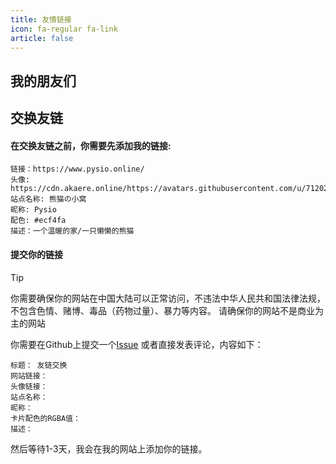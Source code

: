 ```yaml
---
title: 友情链接
icon: fa-regular fa-link
article: false
---
```


## 我的朋友们

<VPCard
  title="233355607的乱写站"
  desc="啥都写的引诱吃（"
  logo="https://camo.pysio.online/2582869ce65bdd55074968fe5afa63e45bc39542/68747470733a2f2f617661746172732e67697468756275736572636f6e74656e742e636f6d2f752f3831393631393632"
  link="https://www.233355607.xyz/"
  background="rgba(236, 244, 250)"
/>

<VPCard
  title="狐狸窝"
  desc="笨比狐狐"
  logo="https://camo.pysio.online/d889f3b9c82dcae2c4a105169af9da2eec4ca190/68747470733a2f2f617661746172732e67697468756275736572636f6e74656e742e636f6d2f752f313835363633323132"
  link="https://www.yxixun1.icu/"
  background="rgba(250,236,244,1)"
/>

<VPCard
  title="米露小窝"
  desc="放弃个性,就和死了没什么区别"
  logo="https://camo.pysio.online/6aa5f4648011af44d8ce3773a4a07f1403ea71d6/68747470733a2f2f617661746172732e67697468756275736572636f6e74656e742e636f6d2f752f3832363934333130"
  link="https://www.milu.ink/"
  background="rgba(233,30,99,0.17)"
/>

<VPCard
  title="liuzhen932 的小窝"
  desc="只要愿意去做，人无所不通"
  logo="https://camo.pysio.online/f5b2d18e097cd11e815d993e01c1c1538ceba749/68747470733a2f2f617661746172732e67697468756275736572636f6e74656e742e636f6d2f752f313431383234343731"
  link="https://blog.liuzhen932.top/"
  background="rgba(33, 55, 145, 0.29)"
/>

<VPCard
  title="零狼 の 小窝"
  desc="为了前行而努力，即使前方不一定有光"
  logo="https://camo.pysio.online/1e7b03ce0d003432924dfe7d298e8d9f09aa2074/68747470733a2f2f617661746172732e67697468756275736572636f6e74656e742e636f6d2f752f313432363533303335"
  link="https://zerowolf.cn/"
  background="rgba(236, 244, 250)"
/>

<VPCard
  title="盐木的小破窝"
  desc="卷土重来未可知。——杜牧《题乌江亭》"
  logo="https://camo.pysio.online/eb7a76fa20e787ccbce422fe00eb848338e4badf/68747470733a2f2f617661746172732e67697468756275736572636f6e74656e742e636f6d2f752f313035393830313631"
  link="https://ski.ink/"
  background="rgba(236, 244, 250)"
/>

<VPCard
  title="XiaoPang 的个人博客"
  desc="追随梦想需竭尽全力"
  logo="https://camo.pysio.online/6901dc880408e1bbe654e2fb5c65c12a84ca5118/68747470733a2f2f696d672e787064626b2e636f6d2f66696c652f696d676c6f6c2f696d672f6176617461722e6a7067"
  link="https://blog.xpdbk.com"
  background="rgba(236, 244, 250)"
/>

<VPCard
  title="咕咚同学"
  desc="一个独立开发者的日常"
  logo="https://camo.pysio.online/7a881ccc8a2db49de4909178ce7439c745185c90/68747470733a2f2f6775646f6e672e736974652f6173736574732f70726f66696c652f6775646f6e675f323032332e706e67"
  link="https://gudong.site/"
  background="rgba(236, 244, 250)"
/>

<VPCard
  title="小伙纸の网站"
  desc="永远相信美好的事情即将发生"
  logo="https://camo.pysio.online/4a41f633fa63d3d710414dbf9e8ce0b52bfc8c4c/68747470733a2f2f6b6e6478687a2e636e2f66617669636f6e2e69636f"
  link="https://kndxhz.cn"
  background="rgba(20, 255, 134, 0.23)"
/>

<VPCard
  title="Hill233 的小窝"
  desc="只是一个普普通通的 blog"
  logo="https://camo.pysio.online/db21b0f6244025ac6227b58dd76c2efe3c8383ba/68747470733a2f2f712e716c6f676f2e636e2f673f623d7171266e6b3d3138353134363630353526733d363430"
  link="https://hill233.top/"
  background="rgba(236, 244, 250)"
/>

<VPCard
  title="yyyyt的文档站"
  desc="Bad or Worse."
  logo="https://camo.pysio.online/e41bc5fa331baccf14d1639d0125894c2ca93389/68747470733a2f2f63662d696d672e79797979742e746f702f6176617461722f617661746172"
  link="https://docs.yyyyt.top/"
  background="rgba(236, 244, 250)"
/>

<VPCard
  title="Bingxin Home"
  desc="相聚于此乐土。"
  logo="https://camo.pysio.online/5a8cf64e7d18a0a2ab312e759969462d73b163c4/68747470733a2f2f626c6f672e627974656c6f69642e6f6e652f696d672f6d617263683774682e77656270"
  link="https://blog.byteloid.one"
  background="rgba(236, 244, 250)"
/>

<VPCard
  title="火神80的小窝"
  desc="一位热爱Coding、MC、原神、galgame的b站up主......"
  logo="https://cdn.huoshen80.top/favicon.ico"
  link="https://cdn.huoshen80.top"
  background="rgba(236, 244, 250)"
/>

<VPCard
  title="洛雨の小站"
  desc="历史终将证明一切"
  logo="https://luotianyi.eu/wp-content/uploads/2024/05/1715104252-v2-be101b87e6774cf029ce05ecff8f2b33_r-scaled-e1715104292489.jpg"
  link="https://luotianyi.eu/"
  background="rgba(236, 244, 250)"
/>

<VPCard
  title="流年如鸽"
  desc="Live a life you will remember."
  logo="https://img.z4a.net/images/2025/03/22/pigeon-avatar.png"
  link="https://itspigeon.xin/"
  background="rgba(236, 244, 250)"
/>


## 交换友链

#### 在交换友链之前，你需要先添加我的链接:

```text
链接：https://www.pysio.online/
头像: https://cdn.akaere.online/https://avatars.githubusercontent.com/u/71202163
站点名称: 熊猫の小窝
昵称: Pysio
配色: #ecf4fa
描述：一个温暖的家/一只懒懒的熊猫
```
#### 提交你的链接

> [!tip]
> 你需要确保你的网站在中国大陆可以正常访问，不违法中华人民共和国法律法规，不包含色情、赌博、毒品（药物过量）、暴力等内容。
> 请确保你的网站不是商业为主的网站

你需要在Github上提交一个[Issue](https://github.com/pysio2007/Vue-blog) 或者直接发表评论，内容如下：

```text
标题： 友链交换
网站链接：
头像链接：
站点名称：
昵称：
卡片配色的RGBA值：
描述：
```

然后等待1-3天，我会在我的网站上添加你的链接。
